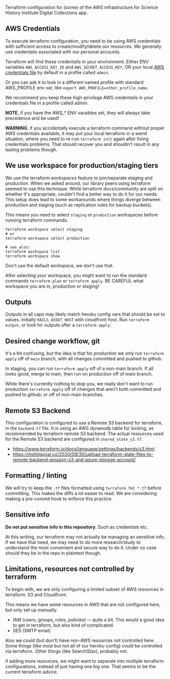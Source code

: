 Terraform configuration for (some) of the AWS infrastructure for Science History Institute Digital Collections app.

## AWS Credentials

To execute terraform configuration, you need to be using AWS credentials with sufficient access to create/modify/delete our resources. We generally use credentails associated with our personal accounts.

Terraform will find these credentails in your environment. Either ENV variables
`AWS_ACCESS_KEY_ID` and `AWS_SECRET_ACCESS_KEY`, OR your local [AWS credentials file](https://docs.aws.amazon.com/cli/latest/userguide/cli-configure-files.html#cli-configure-files-where) by default in a profile called `admin`.

Or you can ask it to look in a different named profile with standard AWS_PROFILE env var, like `export AWS_PROFILE=other_profile_name`.

We recommend you keep these high-privilege AWS credentails in your credentials file in a profile called admin.

**NOTE**, if you have the AWS_* ENV varaibles set, they will always take precedence and be used!

**WARNING**, if you accidentally execute a terraform command without proper AWS credentials available, it may put your local terraform in a weird situation, where you need to re-run `terraform init` again after fixing credentials problems.  That should recover you and shouldn't result in any lasting problems though.

## We use workspace for production/staging tiers

We use the terraform _workspaces_ feature to join/separate staging and production. When we asked around, our library peers using terraform seemed to use this technique. While terraform docs/community are split on whether it's appropriate, couldn't find a better way to do it for our needs.
This setup does lead to some workarounds where things diverge between production and staging (such as replication rules for backup buckets).

This means you need to select `staging` or `production` workspaces before running terraform commands:

```
terraform workspace select staging
# or
terraform workspace select production

# see also:
terraform workspace list
terraform workspace show
```

Don't use the default workspace, we don't use that.

After selecting your workspace, you might want to run the standard commands `terraform plan` or `terraform apply`. BE CAREFUL what workspace you are in, production or staging!

## Outputs

Outputs in all caps may likely match heroku config vars that should be set to values. Initially `RAILS_ASSET_HOST` wtih cloudfront host. Run `terraform output`, or look for outputs after a `terraform apply`.

## Desired change workflow, git

It's a bit confusing, but the idea is that for _production_ we *only* run `terraform apply` off of `main` branch, with all changes committed and pushed to github.

In staging, you can run `terraform apply` off of a non-main branch. If all looks good, merge to main, then run on production off of main branch.

While there's currently nothing to stop you, we really don't want to run production `terraform apply` off of changes that aren't both committed and pushed to github; or off of non-main branches.

## Remote S3 Backend

This configuration is configured to use a Remote S3 backend for terraform, in the `backend.tf` file. It is using an AWS dynanodb table for locking, as recommended by terraform remote S3 backend. The actual resources used for the Remote S3 backend are configured in `shared_state_s3.tf`.

* https://www.terraform.io/docs/language/settings/backends/s3.html
* https://mohitgoyal.co/2020/09/30/upload-terraform-state-files-to-remote-backend-amazon-s3-and-azure-storage-account/



## Formatting / linting

We will try to keep the `.tf` files formatted using `terraform fmt *.tf` before committing. This makes the diffs a lot easier to read. We are considering making a pre-commit hook to enforce this practice.

## Sensitive info

**Do not put sensitive info in this repository**. Such as credentials etc.

At this writing, our terraform may not actually be managing an sensitive info. If we have that need, we may need to do more research/study to understand the most convenient and secure way to do it. Under no case should they be in the repo in plaintext though.

## Limitations, resources not controlled by terraform

To begin with, we are only configuring a limited subset of AWS resources in terraform: S3 and Cloudfront.

This means we have some resources in AWS that are not configured here, but only set up manually.

* IAM (users, groups, roles, policies) -- quite a bit. This would a good idea to get in terraform, but also kind of complicated.
* SES (SMTP email)

Also we *could* (but don't) have non-AWS resources not controlled here. Some things (like most but not all of our heroku config) *could* be controlled via terraform. Other things (like SearchStax), probably not.

if adding more resources, we might want to separate into multiple terraform configurations, instead of just having one big one. That seems to be the current terraform advice.
